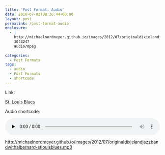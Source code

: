 ```yaml
---
title: 'Post Format: Audio'
date: 2010-07-02T08:36:44+00:00
layout: post
permalink: /post-format-audio
enclosure:
  - |
    http://michaelnordmeyer.github.io/images/2012/07/originaldixielandjazzbandwithalbernard-stlouisblues.mp3
    3043247
    audio/mpeg
    
categories:
  - Post Formats
tags:
  - audio
  - Post Formats
  - shortcode
---
```

Link:

[St. Louis Blues](http://michaelnordmeyer.github.io/images/2012/07/originaldixielandjazzbandwithalbernard-stlouisblues.mp3)

Audio shortcode:

<audio class="audio-shortcode" preload="none" style="width: 100%;" controls="controls"><source type="audio/mpeg" src="http://michaelnordmeyer.github.io/images/2012/07/originaldixielandjazzbandwithalbernard-stlouisblues.mp3?_=1" />

<http://michaelnordmeyer.github.io/images/2012/07/originaldixielandjazzbandwithalbernard-stlouisblues.mp3></audio>